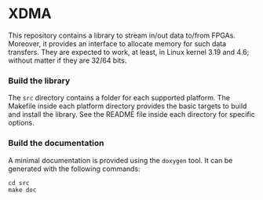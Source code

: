 # XDMA

This repository contains a library to stream in/out data to/from FPGAs.
Moreover, it provides an interface to allocate memory for such data transfers.
They are expected to work, at least, in Linux kernel 3.19 and 4.6; without matter if they are 32/64 bits.

### Build the library

The `src` directory contains a folder for each supported platform.
The Makefile inside each platform directory provides the basic targets to build and install the library.
See the README file inside each directory for specific options.

### Build the documentation

A minimal documentation is provided using the `doxygen` tool.
It can be generated with the following commands:

```
cd src
make doc
```
